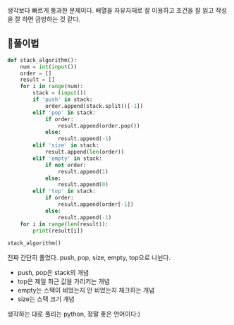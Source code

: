 생각보다 빠르게 통과한 문제이다. 배열을 자유자재로 잘 이용하고 조건을 잘 읽고 작성을 잘 하면 금방하는 것 같다.

## 🍳풀이법
```python
def stack_algorithm():
    num = int(input())
    order = []
    result = []
    for i in range(num):
        stack = (input())
        if 'push' in stack:
            order.append(stack.split()[-1])
        elif 'pop' in stack:
            if order:
                result.append(order.pop())
            else:
                result.append(-1)
        elif 'size' in stack:
            result.append(len(order))
        elif 'empty' in stack:
            if not order:
                result.append(1)
            else:
                result.append(0)
        elif 'top' in stack:
            if order:
                result.append(order[-1])
            else:
                result.append(-1)
    for i in range(len(result)):
        print(result[i])

stack_algorithm()
```

진짜 간단히 풀었다. push, pop, size, empty, top으로 나뉜다.
- push, pop은 stack의 개념
- top은 제일 최근 값을 가리키는 개념
- empty는 스택이 비었는지 안 비었는지 체크하는 개념
- size는 스택 크기 개념

생각하는 대로 풀리는 python, 정말 좋은 언어이다:)